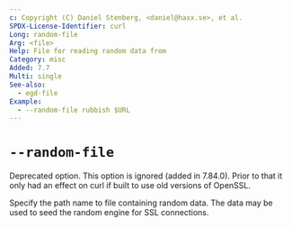 ```yaml
---
c: Copyright (C) Daniel Stenberg, <daniel@haxx.se>, et al.
SPDX-License-Identifier: curl
Long: random-file
Arg: <file>
Help: File for reading random data from
Category: misc
Added: 7.7
Multi: single
See-also:
  - egd-file
Example:
  - --random-file rubbish $URL
---
```


# `--random-file`

Deprecated option. This option is ignored (added in 7.84.0). Prior to that it
only had an effect on curl if built to use old versions of OpenSSL.

Specify the path name to file containing random data. The data may be used to
seed the random engine for SSL connections.
